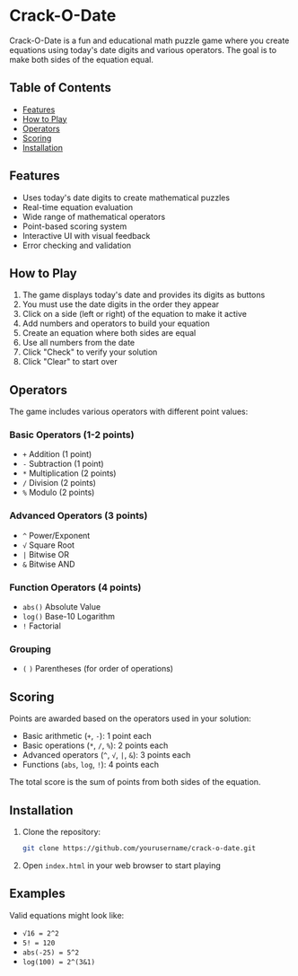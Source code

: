 # Crack-O-Date

Crack-O-Date is a fun and educational math puzzle game where you create equations using today's date digits and various operators. The goal is to make both sides of the equation equal.

## Table of Contents

- [Features](#features)
- [How to Play](#how-to-play)
- [Operators](#operators)
- [Scoring](#scoring)
- [Installation](#installation)

## Features

- Uses today's date digits to create mathematical puzzles
- Real-time equation evaluation
- Wide range of mathematical operators
- Point-based scoring system
- Interactive UI with visual feedback
- Error checking and validation

## How to Play

1. The game displays today's date and provides its digits as buttons
2. You must use the date digits in the order they appear
3. Click on a side (left or right) of the equation to make it active
4. Add numbers and operators to build your equation
5. Create an equation where both sides are equal
6. Use all numbers from the date
7. Click "Check" to verify your solution
8. Click "Clear" to start over

## Operators

The game includes various operators with different point values:

### Basic Operators (1-2 points)
- `+` Addition (1 point)
- `-` Subtraction (1 point)
- `*` Multiplication (2 points)
- `/` Division (2 points)
- `%` Modulo (2 points)

### Advanced Operators (3 points)
- `^` Power/Exponent
- `√` Square Root
- `|` Bitwise OR
- `&` Bitwise AND

### Function Operators (4 points)
- `abs()` Absolute Value
- `log()` Base-10 Logarithm
- `!` Factorial

### Grouping
- `(` `)` Parentheses (for order of operations)

## Scoring

Points are awarded based on the operators used in your solution:
- Basic arithmetic (`+`, `-`): 1 point each
- Basic operations (`*`, `/`, `%`): 2 points each
- Advanced operators (`^`, `√`, `|`, `&`): 3 points each
- Functions (`abs`, `log`, `!`): 4 points each

The total score is the sum of points from both sides of the equation.

## Installation

1. Clone the repository:
    ```sh
    git clone https://github.com/yourusername/crack-o-date.git
    ```
2. Open `index.html` in your web browser to start playing

## Examples

Valid equations might look like:
- `√16 = 2^2`
- `5! = 120`
- `abs(-25) = 5^2`
- `log(100) = 2^(3&1)`